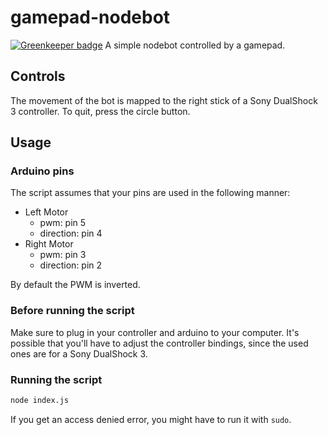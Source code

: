 # gamepad-nodebot

[![Greenkeeper badge](https://badges.greenkeeper.io/freaktechnik/gamepad-nodebot.svg)](https://greenkeeper.io/)
A simple nodebot controlled by a gamepad.

## Controls
The movement of the bot is mapped to the right stick of a Sony DualShock 3
controller. To quit, press the circle button.

## Usage
### Arduino pins
The script assumes that your pins are used in the following manner:
 - Left Motor
   - pwm: pin 5
   - direction: pin 4
 - Right Motor
   - pwm: pin 3
   - direction: pin 2

By default the PWM is inverted.

### Before running the script
Make sure to plug in your controller and arduino to your computer. It's possible
that you'll have to adjust the controller bindings, since the used ones are for
a Sony DualShock 3.

### Running the script
```bash
node index.js
```

If you get an access denied error, you might have to run it with `sudo`.
